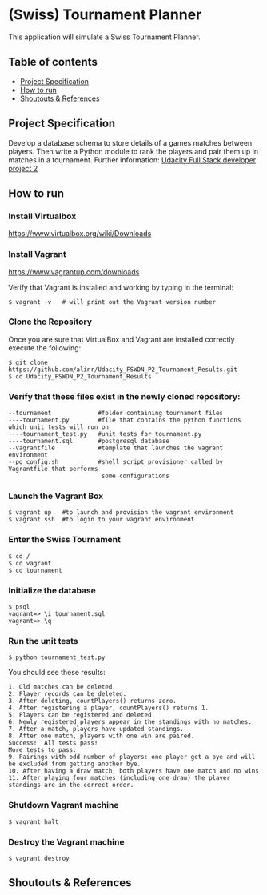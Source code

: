 # (Swiss) Tournament Planner

This application will simulate a Swiss Tournament Planner.

## Table of contents

- [Project Specification](#project-specification)
- [How to run](#how-to-run)
- [Shoutouts & References](#shoutouts-references)

## Project Specification
Develop a database schema to store details of a games matches between players.
Then write a Python module to rank the players and pair them up in matches in a tournament.
Further information: [Udacity Full Stack developer project 2](https://www.udacity.com/course/viewer#!/c-ud197-nd/ )

## How to run

### Install Virtualbox
https://www.virtualbox.org/wiki/Downloads


### Install Vagrant
https://www.vagrantup.com/downloads

Verify that Vagrant is installed and working by typing in the terminal:

	$ vagrant -v   # will print out the Vagrant version number

### Clone the Repository
Once you are sure that VirtualBox and Vagrant are installed correctly execute the following:

	$ git clone https://github.com/alinr/Udacity_FSWDN_P2_Tournament_Results.git
	$ cd Udacity_FSWDN_P2_Tournament_Results

### Verify that these files exist in the newly cloned repository:

	--tournament             #folder containing tournament files
	----tournament.py        #file that contains the python functions which unit tests will run on
	----tournament_test.py   #unit tests for tournament.py
	----tournament.sql       #postgresql database
	--Vagrantfile            #template that launches the Vagrant environment
	--pg_config.sh           #shell script provisioner called by Vagrantfile that performs
                              some configurations

### Launch the Vagrant Box

	$ vagrant up   #to launch and provision the vagrant environment
	$ vagrant ssh  #to login to your vagrant environment

### Enter the Swiss Tournament

	$ cd /
	$ cd vagrant
	$ cd tournament

### Initialize the database

	$ psql
	vagrant=> \i tournament.sql
	vagrant=> \q


### Run the unit tests

	$ python tournament_test.py

You should see these results:

	1. Old matches can be deleted.
    2. Player records can be deleted.
    3. After deleting, countPlayers() returns zero.
    4. After registering a player, countPlayers() returns 1.
    5. Players can be registered and deleted.
    6. Newly registered players appear in the standings with no matches.
    7. After a match, players have updated standings.
    8. After one match, players with one win are paired.
    Success!  All tests pass!
    More tests to pass:
    9. Pairings with odd number of players: one player get a bye and will be excluded from getting another bye.
    10. After having a draw match, both players have one match and no wins
    11. After playing four matches (including one draw) the player standings are in the correct order.

### Shutdown Vagrant machine

	$ vagrant halt


### Destroy the Vagrant machine

	$ vagrant destroy


## Shoutouts & References
